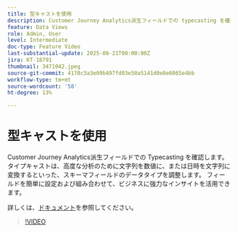 ```yaml
---
title: 型キャストを使用
description: Customer Journey Analytics派生フィールドでの typecasting を確認します。
feature: Data Views
role: Admin, User
level: Intermediate
doc-type: Feature Video
last-substantial-update: 2025-08-21T00:00:00Z
jira: KT-18791
thumbnail: 3471042.jpeg
source-git-commit: 4170c3a3e09b497fd03e50a5141d0e8e0865e4bb
workflow-type: tm+mt
source-wordcount: '58'
ht-degree: 13%

---
```


# 型キャストを使用

Customer Journey Analytics派生フィールドでの Typecasting を確認します。 タイプキャストは、高度な分析のために文字列を数値に、または日時を文字列に変換するといった、スキーマフィールドのデータタイプを調整します。 フィールドを簡単に設定および組み合わせて、ビジネスに強力なインサイトを活用できます。

詳しくは、[ドキュメント](https://experienceleague.adobe.com/ja/docs/analytics-platform/using/cja-dataviews/derived-fields)を参照してください。

>[!VIDEO](https://video.tv.adobe.com/v/3471055/?learn=on&captions=jpn)
